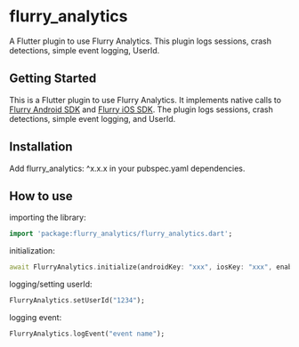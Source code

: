 # flurry_analytics

A Flutter plugin to use Flurry Analytics. This plugin logs sessions, crash detections, simple event logging, UserId.

## Getting Started

This is a Flutter plugin to use Flurry Analytics. It implements native calls to [Flurry Android SDK][flurry_sdk_android] and [Flurry iOS SDK][flurry_sdk_ios]. The plugin logs sessions, crash detections, simple event logging, and UserId.

## Installation
Add flurry_analytics: ^x.x.x in your pubspec.yaml dependencies.

## How to use #
importing the library:
``` dart
import 'package:flurry_analytics/flurry_analytics.dart';
```
initialization:
``` dart
await FlurryAnalytics.initialize(androidKey: "xxx", iosKey: "xxx", enableLog: true);
```
logging/setting userId:
``` dart
FlurryAnalytics.setUserId("1234");
```

logging event:

``` dart
FlurryAnalytics.logEvent("event name");
```

[flurry_sdk_android]: https://developer.yahoo.com/flurry/docs/integrateflurry/android
[flurry_sdk_ios]: https://developer.yahoo.com/flurry/docs/integrateflurry/ios